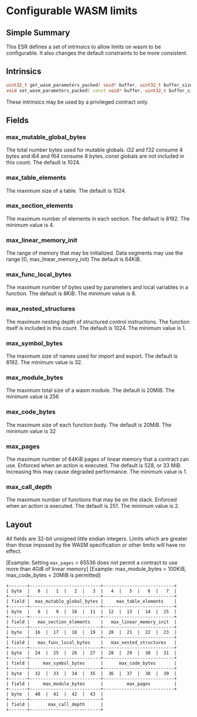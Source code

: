 # Configurable WASM limits

## Simple Summary

This ESR defines a set of intrinsics to allow limits on wasm to be configurable.
It also changes the default constraints to be more consistent.

## Intrinsics

```c++
uint32_t get_wasm_parameters_packed( void* buffer, uint32_t buffer_size);
void set_wasm_parameters_packed( const void* buffer, uint32_t buffer_size);
```

These intrinsics may be used by a privileged contract only.

## Fields

### max_mutable_global_bytes

The total number bytes used for mutable globals.  i32 and f32 consume 4 bytes and
i64 and f64 consume 8 bytes.  const globals are not included in this count.
The default is 1024.

### max_table_elements

The maximum size of a table.  The default is 1024.

### max_section_elements

The maximum number of elements in each section.  The default is 8192.  The minimum value is 4.

### max_linear_memory_init

The range of memory that may be initialized.  Data segments may use the range [0, max_linear_memory_init)
The default is 64KiB.

### max_func_local_bytes

The maximum number of bytes used by parameters and local variables in a function.
The default is 8KiB.  The minimum value is 8.

### max_nested_structures

The maximum nesting depth of structured control instructions.  The function itself
is included in this count.  The default is 1024.  The minimum value is 1.

### max_symbol_bytes

The maximum size of names used for import and export.  The default is 8192.  The minimum value is 32.

### max_module_bytes

The maximum total size of a wasm module.  The default is 20MiB.  The minimum value is 256

### max_code_bytes

The maximum size of each function body.  The default is 20MiB.  The minimum value is 32

### max_pages

The maximum number of 64KiB pages of linear memory that a contract can use.
Enforced when an action is executed.  The default is 528, or 33 MiB.
Increasing this may cause degraded performance.  The minimum value is 1.

### max_call_depth

The maximum number of functions that may be on the stack.  Enforced when an action is executed.
The default is 251.  The minimum value is 2.

## Layout

All fields are 32-bit unsigned little endian integers.  Limits which are
greater than those imposed by the WASM specification or other limits
will have no effect.

[Example: Setting `max_pages` > 65536 does not permit a contract to use more than 4GiB of linear memory]
[Example: max_module_bytes = 100KiB, max_code_bytes = 20MiB is permitted]

```
+-------+---------------------------+---------------------------+
| byte  |   0  |   1  |   2  |   3  |   4  |   5  |   6  |   7  |
+-------+---------------------------+---------------------------+
| field |  max_mutable_global_bytes |     max_table_elements    |
+-------+---------------------------+---------------------------+
| byte  |   8  |   9  |  10  |  11  |  12  |  13  |  14  |  15  |
+-------+---------------------------+---------------------------+
| field |   max_section_elements    |   max_linear_memory_init  |
+-------+---------------------------+---------------------------+
| byte  |  16  |  17  |  18  |  19  |  20  |  21  |  22  |  23  |
+-------+---------------------------+---------------------------+
| field |   max_func_local_bytes    |   max_nested_structures   |
+-------+---------------------------+---------------------------+
| byte  |  24  |  25  |  26  |  27  |  28  |  29  |  30  |  31  |
+-------+---------------------------+---------------------------+
| field |     max_symbol_bytes      |      max_code_bytes       |
+-------+---------------------------+---------------------------+
| byte  |  32  |  33  |  34  |  35  |  36  |  37  |  38  |  39  |
+-------+---------------------------+---------------------------+
| field |     max_module_bytes      |         max_pages         |
+-------+---------------------------+---------------------------+
| byte  |  40  |  41  |  42  |  43  |
+-------+---------------------------+
| field |       max_call_depth      |
+-------+---------------------------+
```
